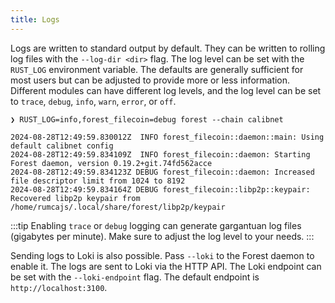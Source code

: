 ```yaml
---
title: Logs
---
```


Logs are written to standard output by default. They can be written to rolling log files with the `--log-dir <dir>` flag. The log level can be set with the `RUST_LOG` environment variable. The defaults are generally sufficient for most users but can be adjusted to provide more or less information. Different modules can have different log levels, and the log level can be set to `trace`, `debug`, `info`, `warn`, `error`, or `off`.

```console
❯ RUST_LOG=info,forest_filecoin=debug forest --chain calibnet

2024-08-28T12:49:59.830012Z  INFO forest_filecoin::daemon::main: Using default calibnet config
2024-08-28T12:49:59.834109Z  INFO forest_filecoin::daemon: Starting Forest daemon, version 0.19.2+git.74fd562acce
2024-08-28T12:49:59.834123Z DEBUG forest_filecoin::daemon: Increased file descriptor limit from 1024 to 8192
2024-08-28T12:49:59.834164Z DEBUG forest_filecoin::libp2p::keypair: Recovered libp2p keypair from /home/rumcajs/.local/share/forest/libp2p/keypair
```

:::tip
Enabling `trace` or `debug` logging can generate gargantuan log files (gigabytes per minute). Make sure to adjust the log level to your needs.
:::

Sending logs to Loki is also possible. Pass `--loki` to the Forest daemon to enable it. The logs are sent to Loki via the HTTP API. The Loki endpoint can be set with the `--loki-endpoint` flag. The default endpoint is `http://localhost:3100`.
